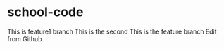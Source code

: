 # school-code

This is feature1 branch
This is the second
This is the feature branch
Edit from Github


